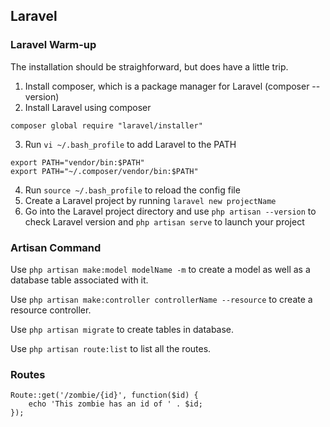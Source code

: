 ## Laravel

### Laravel Warm-up

The installation should be straighforward, but does have a little trip.

1. Install composer, which is a package manager for Laravel (composer --version)
2. Install Laravel using composer
```
composer global require "laravel/installer"
```
3. Run `vi ~/.bash_profile` to add Laravel to the PATH
```
export PATH="vendor/bin:$PATH"
export PATH="~/.composer/vendor/bin:$PATH"
```
4. Run `source ~/.bash_profile` to reload the config file
5. Create a Laravel project by running `laravel new projectName`
6. Go into the Laravel project directory and use `php artisan --version` to check Laravel version and `php artisan serve` to launch your project

### Artisan Command

Use `php artisan make:model modelName -m` to create a model as well as a database table associated with it.

Use `php artisan make:controller controllerName --resource` to create a resource controller.

Use `php artisan migrate` to create tables in database.

Use `php artisan route:list` to list all the routes.

### Routes

```
Route::get('/zombie/{id}', function($id) {
	echo 'This zombie has an id of ' . $id;
});
```
